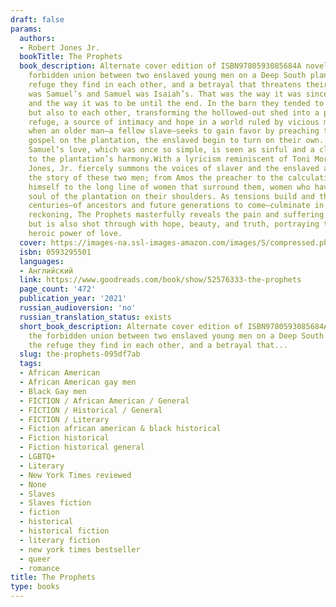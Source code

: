 ```yaml
---
draft: false
params:
  authors:
  - Robert Jones Jr.
  bookTitle: The Prophets
  book_description: Alternate cover edition of ISBN9780593085684A novel about the
    forbidden union between two enslaved young men on a Deep South plantation, the
    refuge they find in each other, and a betrayal that threatens their existence.Isaiah
    was Samuel’s and Samuel was Isaiah’s. That was the way it was since the beginning,
    and the way it was to be until the end. In the barn they tended to the animals,
    but also to each other, transforming the hollowed-out shed into a place of human
    refuge, a source of intimacy and hope in a world ruled by vicious masters. But
    when an older man—a fellow slave—seeks to gain favor by preaching the master’s
    gospel on the plantation, the enslaved begin to turn on their own. Isaiah and
    Samuel’s love, which was once so simple, is seen as sinful and a clear danger
    to the plantation’s harmony.With a lyricism reminiscent of Toni Morrison, Robert
    Jones, Jr. fiercely summons the voices of slaver and the enslaved alike to tell
    the story of these two men; from Amos the preacher to the calculating slave-master
    himself to the long line of women that surround them, women who have carried the
    soul of the plantation on their shoulders. As tensions build and the weight of
    centuries—of ancestors and future generations to come—culminate in a climactic
    reckoning, The Prophets masterfully reveals the pain and suffering of inheritance,
    but is also shot through with hope, beauty, and truth, portraying the enormous,
    heroic power of love.
  cover: https://images-na.ssl-images-amazon.com/images/S/compressed.photo.goodreads.com/books/1584823829i/52576333.jpg
  isbn: 0593295501
  languages:
  - Английский
  link: https://www.goodreads.com/book/show/52576333-the-prophets
  page_count: '472'
  publication_year: '2021'
  russian_audioversion: 'no'
  russian_translation_status: exists
  short_book_description: Alternate cover edition of ISBN9780593085684A novel about
    the forbidden union between two enslaved young men on a Deep South plantation,
    the refuge they find in each other, and a betrayal that...
  slug: the-prophets-095df7ab
  tags:
  - African American
  - African American gay men
  - Black Gay men
  - FICTION / African American / General
  - FICTION / Historical / General
  - FICTION / Literary
  - Fiction african american & black historical
  - Fiction historical
  - Fiction historical general
  - LGBTQ+
  - Literary
  - New York Times reviewed
  - None
  - Slaves
  - Slaves fiction
  - fiction
  - historical
  - historical fiction
  - literary fiction
  - new york times bestseller
  - queer
  - romance
title: The Prophets
type: books
---
```

